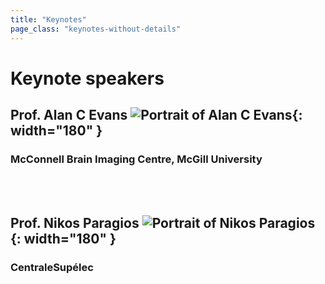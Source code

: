 ```yaml
---
title: "Keynotes"
page_class: "keynotes-without-details"
---
```


# Keynote speakers

## Prof. Alan C Evans ![Portrait of Alan C Evans](/images/keynotes/alan.jpg){: width="180" }
### McConnell Brain Imaging Centre, McGill University

<br/>
<br/>

## Prof. Nikos Paragios ![Portrait of Nikos Paragios](/images/keynotes/nikos.jpg){: width="180" }
### CentraleSupélec